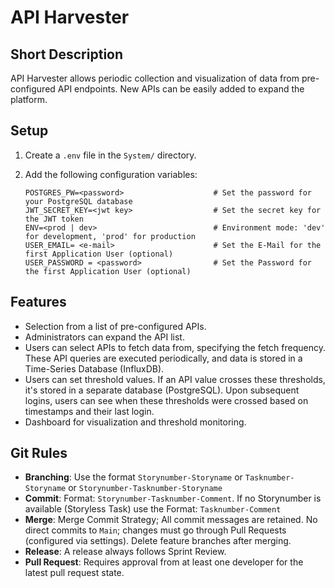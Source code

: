 # API Harvester

## Short Description
API Harvester allows periodic collection and visualization of data from pre-configured API endpoints. New APIs can be easily added to expand the platform.

## Setup

1. Create a `.env` file in the `System/` directory.

2. Add the following configuration variables:

    ```env
    POSTGRES_PW=<password>                    # Set the password for your PostgreSQL database
    JWT_SECRET_KEY=<jwt key>                  # Set the secret key for the JWT token
    ENV=<prod | dev>                          # Environment mode: 'dev' for development, 'prod' for production
    USER_EMAIL= <e-mail>                      # Set the E-Mail for the first Application User (optional)
    USER_PASSWORD = <password>                # Set the Password for the first Application User (optional)
    ```


## Features
- Selection from a list of pre-configured APIs.
- Administrators can expand the API list.
- Users can select APIs to fetch data from, specifying the fetch frequency. These API queries are executed periodically, and data is stored in a Time-Series Database (InfluxDB).
- Users can set threshold values. If an API value crosses these thresholds, it's stored in a separate database (PostgreSQL). Upon subsequent logins, users can see when these thresholds were crossed based on timestamps and their last login.
- Dashboard for visualization and threshold monitoring.

## Git Rules
- **Branching**: Use the format `Storynumber-Storyname` or `Tasknumber-Storyname` or `Storynumber-Tasknumber-Storyname`
- **Commit**: Format: `Storynumber-Tasknumber-Comment`. If no Storynumber is available (Storyless Task) use the Format: `Tasknumber-Comment`
- **Merge**: Merge Commit Strategy; All commit messages are retained. No direct commits to `Main`; changes must go through Pull Requests (configured via settings). Delete feature branches after merging.
- **Release**: A release always follows Sprint Review.
- **Pull Request**: Requires approval from at least one developer for the latest pull request state.

